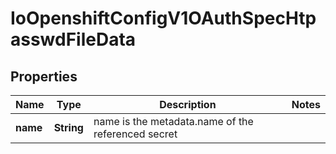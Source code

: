 
# IoOpenshiftConfigV1OAuthSpecHtpasswdFileData

## Properties
Name | Type | Description | Notes
------------ | ------------- | ------------- | -------------
**name** | **String** | name is the metadata.name of the referenced secret | 



